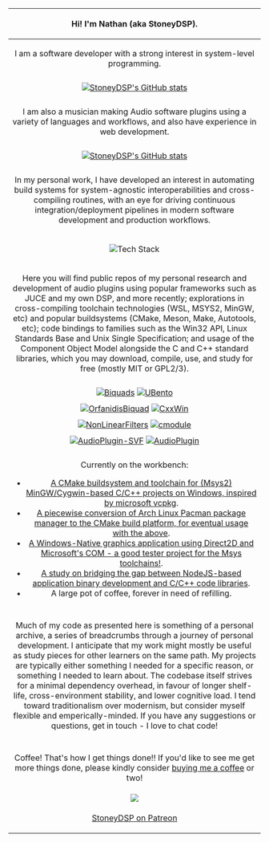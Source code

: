 | <p>Hi! I'm Nathan (aka StoneyDSP).</p>  |
| :-: |
| <p>I am a software developer with a strong interest in system-level programming.</p> |
| |
| [![StoneyDSP's GitHub stats](https://github-readme-stats.stoneydsp.com/api?username=StoneyDSP&show_icons=true&theme=transparent)](https://github.com/StoneyDSP/github-readme-stats) |
| |
| <p>I am also a musician making Audio software plugins using a variety of languages and workflows, and also have experience in web development.</p> |
| |
| [![StoneyDSP's GitHub stats](https://github-readme-stats.stoneydsp.com/api/top-langs/?username=StoneyDSP&langs_count=8&show_icons=true&theme=transparent&hide=tex,html)](https://github.com/StoneyDSP/github-readme-stats) |
| |
| <p>In my personal work, I have developed an interest in automating build systems for system-agnostic interoperabilities and cross-compiling routines, with an eye for driving continuous integration/deployment pipelines in modern software development and production workflows.</p> |
| <p align="center"><img src="https://skillicons.dev/icons?i=cpp,c,cmake,js,ts,html,css,nodejs&perline=4" alt="Tech Stack" /></p> |
| <p>Here you will find public repos of my personal research and development of audio plugins using popular frameworks such as JUCE and my own DSP, and more recently; explorations in cross-compiling toolchain technologies (WSL, MSYS2, MinGW, etc) and popular buildsystems (CMake, Meson, Make, Autotools, etc); code bindings to families such as the Win32 API, Linux Standards Base and Unix Single Specification; and usage of the Component Object Model alongside the C and C++ standard libraries, which you may download, compile, use, and study for free (mostly MIT or GPL2/3).</p> |
| |
| [![Biquads](https://github-readme-stats.stoneydsp.com/api/pin/?username=StoneyDSP&repo=Biquads&theme=transparent)](https://github.com/StoneyDSP/Biquads) [![UBento](https://github-readme-stats.stoneydsp.com/api/pin/?username=StoneyDSP&repo=UBento&theme=transparent)](https://github.com/StoneyDSP/UBento) |
| |
| [![OrfanidisBiquad](https://github-readme-stats.stoneydsp.com/api/pin/?username=StoneyDSP&repo=OrfanidisBiquad&theme=transparent)](https://github.com/StoneyDSP/OrfanidisBiquad) [![CxxWin](https://github-readme-stats.stoneydsp.com/api/pin/?username=StoneyDSP&repo=CxxWin&theme=transparent)](https://github.com/StoneyDSP/CxxWin) |
| |
| [![NonLinearFilters](https://github-readme-stats.stoneydsp.com/api/pin/?username=StoneyDSP&repo=NonLinearFilters&theme=transparent)](https://github.com/StoneyDSP/NonLinearFilters) [![cmodule](https://github-readme-stats.stoneydsp.com/api/pin/?username=StoneyDSP&repo=cmodule&theme=transparent)](https://github.com/StoneyDSP/cmodule) |
| |
| [![AudioPlugin-SVF](https://github-readme-stats.stoneydsp.com/api/pin/?username=StoneyDSP&repo=AudioPlugin-SVF&theme=transparent)](https://github.com/StoneyDSP/AudioPlugin-SVF) [![AudioPlugin](https://github-readme-stats.stoneydsp.com/api/pin/?username=StoneyDSP&repo=AudioPlugin&theme=transparent)](https://github.com/StoneyDSP/AudioPlugin) |
| |
| <p align="centre">Currently on the workbench:</p><p align="left"><ul><li><a href="https://github.com/StoneyDSP/MSYS2-toolchain.git">A CMake buildsystem and toolchain for (Msys2) MinGW/Cygwin-based C/C++ projects on Windows, inspired by microsoft vcpkg</a>.</li><li><a href="https://github.com/StoneyDSP/MSYS2-libconfig.git">A piecewise conversion of Arch Linux Pacman package manager to the CMake build platform, for eventual usage with the above</a>.</li><li><a href="https://github.com/StoneyDSP/CxxWin.git">A Windows-Native graphics application using Direct2D and Microsoft's COM - a good tester project for the Msys toolchains!</a>.</li><li><a href="https://github.com/cmodules/cmodules">A study on bridging the gap between NodeJS-based application binary development and C/C++ code libraries</a>.</li><li>A large pot of coffee, forever in need of refilling.</li></ul></p> |
| |
| <p>Much of my code as presented here is something of a personal archive, a series of breadcrumbs through a journey of personal development. I anticipate that my work might mostly be useful as study pieces for other learners on the same path. My projects are typically either something I needed for a specific reason, or something I needed to learn about. The codebase itself strives for a minimal dependency overhead, in favour of longer shelf-life, cross-environment stability, and lower cognitive load. I tend toward traditionalism over modernism, but consider myself flexible and emperically-minded. If you have any suggestions or questions, get in touch - I love to chat code!</p>  |
| |
| <p>Coffee! That's how I get things done!! If you'd like to see me get more things done, please kindly consider <a href="https://www.patreon.com/bePatron?u=8549187" data-patreon-widget-type="become-patron-button">buying me a coffee</a> or two!</p> |
| <a href= "https://paypal.me/StoneyDSPAudio?country.x=ES&locale.x=en_US"><img src="https://www.paypalobjects.com/en_US/i/btn/btn_donate_SM.gif"/></a> |
| <a href="https://www.patreon.com/bePatron?u=8549187" data-patreon-widget-type="become-patron-button"><p>StoneyDSP on Patreon</p></a> |
